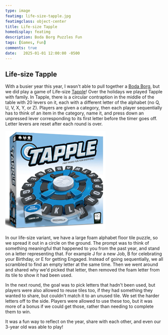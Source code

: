 ```yaml
---
type: image
featimg: life-size-tapple.jpg
featimgclass: object-center
title: Life-size Tapple
homedisplay: featimg
description: Boda Borg Puzzles Fun
tags: [Games, Fun]
comments: true
date:   2025-01-01 12:00:00 -0500
---
```


## Life-size Tapple

With a busier year this year, I wasn't able to pull together a [Boda Borg](/tag/boda-borg/), but we did play a game of Life-size [Tapple](https://boardgamegeek.com/boardgame/129556/tapple)! Over the holidays we played Tapple with family.  In Tapple, there is a circular contraption in the middle of the table with 20 levers on it, each with a different letter of the alphabet (no Q, U, V, X, Y, or Z).  Players are given a category, then each player sequentially has to think of an item in the category, name it, and press down an unpressed lever corresponding to its first letter before the timer goes off. Letter levers are reset after each round is over.

![Tapple](/img/tapple.png)

In our life-size variant, we have a large foam alphabet floor tile puzzle, so we spread it out in a circle on the ground.  The prompt was to think of something meaningful that happened to you from the past year, and stand on a letter representing that.  For example J for a new Job, B for celebrating your Birthday, or E for getting Engaged.  Instead of going sequentially, we all scrambled to find an empty letter at the same time.  Then we went around and shared why we'd picked that letter, then removed the foam letter from its tile to show it had been used.

In the next round, the goal was to pick letters that hadn't been used, but players were also allowed to reuse tiles too, if they had something they wanted to share, but couldn't match it to an unused tile.  We set the harder letters off to the side.  Players were allowed to use these too, but it was more of a bonus if we could get those, rather than needing to complete them to win.

It was a fun way to reflect on the year, share with each other, and even our 3-year old was able to play!
